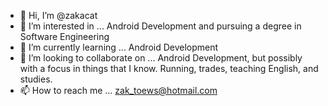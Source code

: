 - 👋 Hi, I’m @zakacat
- 👀 I’m interested in ... Android Development and pursuing a degree in Software Engineering
- 🌱 I’m currently learning ... Android Development
- 💞️ I’m looking to collaborate on ... Android Development, but possibly with a focus in things that I know. Running, trades, teaching English, and studies.
- 📫 How to reach me ... zak_toews@hotmail.com

<!---
zakacat/zakacat is a ✨ special ✨ repository because its `README.md` (this file) appears on your GitHub profile.
You can click the Preview link to take a look at your changes.
--->
